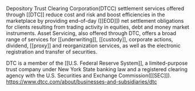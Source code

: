 Depository Trust Clearing Corporation(DTCC) settlement services offered through [[DTC]] reduce cost and risk and boost efficiencies in the marketplace by providing end-of-day ([[EOD]]) net settlement obligations for clients resulting from trading activity in equities, debt and money market instruments. Asset Servicing, also offered through DTC, offers a broad range of services for [[underwriting]], [[custody]], corporate actions, dividend, [[proxy]] and reorganization services, as well as the electronic registration and transfer of securities. 

DTC is a member of the [[U.S. Federal Reserve System]], a limited-purpose trust company under New York State banking law and a registered clearing agency with the U.S. Securities and Exchange Commission([[SEC]]).
https://www.dtcc.com/about/businesses-and-subsidiaries/dtc